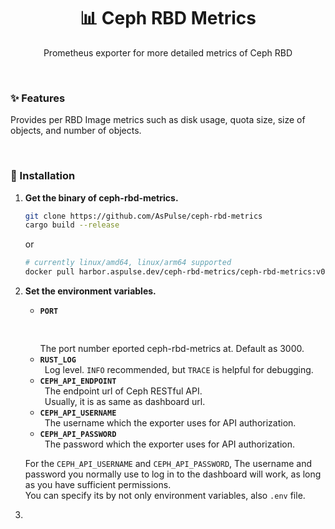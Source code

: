 <h1 align="center" style="border-bottom: none;">📊 Ceph RBD Metrics</h1>
<p align="center">Prometheus exporter for more detailed metrics of Ceph RBD</p>

<br />


### ✨ Features
Provides per RBD Image metrics such as disk usage, quota size, size of objects, and number of objects.

<br />

### 💠 Installation
1. **Get the binary of ceph-rbd-metrics.**
   ```sh
   git clone https://github.com/AsPulse/ceph-rbd-metrics
   cargo build --release
   ```
   or
   ```sh
   # currently linux/amd64, linux/arm64 supported
   docker pull harbor.aspulse.dev/ceph-rbd-metrics/ceph-rbd-metrics:v0.1.0`
   ```

  
2. **Set the environment variables.**
   - **`PORT`**  
     <pre>&nbsp;</pre>The port number eported ceph-rbd-metrics at. Default as 3000.
   - **`RUST_LOG`**  
     <code>&nbsp;</code>Log level. `INFO` recommended, but `TRACE` is helpful for debugging.
   - **`CEPH_API_ENDPOINT`**  
     <code>&nbsp;</code>The endpoint url of Ceph RESTful API.  
     <code>&nbsp;</code>Usually, it is as same as dashboard url.
   - **`CEPH_API_USERNAME`**  
     <code>&nbsp;</code>The username which the exporter uses for API authorization.
   - **`CEPH_API_PASSWORD`**  
     <code>&nbsp;</code>The password which the exporter uses for API authorization.
  
   For the `CEPH_API_USERNAME` and `CEPH_API_PASSWORD`, The username and password you normally use to log in to the dashboard will work, as long as you have sufficient permissions.  
   You can specify its by not only environment variables, also `.env` file.

3.  
